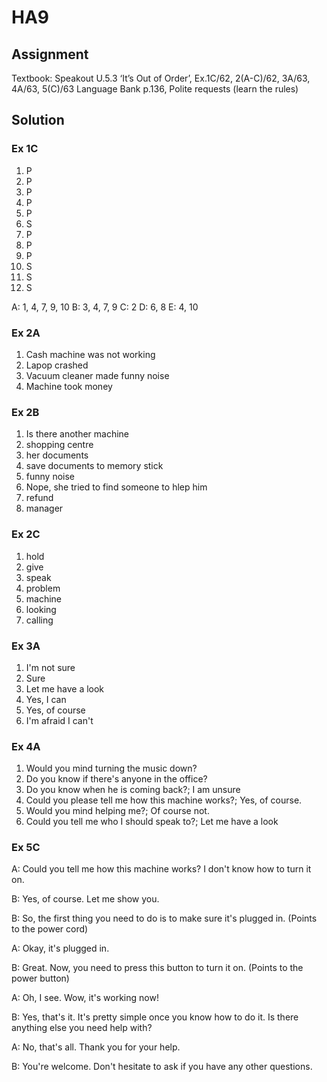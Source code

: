 # HA9

## Assignment

Textbook: Speakout
U.5.3 ‘It’s Out of Order’,  Ex.1C/62, 2(A-C)/62,  3A/63, 4A/63,  5(C)/63   Language Bank p.136, Polite requests (learn the rules)

## Solution

### Ex 1C

1. P
2. P
3. P
4. P
5. P
6. S
7. P
8. P
9. P
10. S
11. S
12. S

A: 1, 4, 7, 9, 10
B: 3, 4, 7, 9
C: 2
D: 6, 8
E: 4, 10

### Ex 2A

1. Cash machine was not working
2. Lapop crashed
3. Vacuum cleaner made funny noise
4. Machine took money

### Ex 2B

1. Is there another machine
2. shopping centre
3. her documents
4. save documents to memory stick
5. funny noise
6. Nope, she tried to find someone to hlep him
7. refund
8. manager

### Ex 2C

1. hold
2. give
3. speak
4. problem
5. machine
6. looking
7. calling

### Ex 3A

1. I'm not sure
2. Sure
3. Let me have a look
4. Yes, I can
5. Yes, of course
6. I'm afraid I can't

### Ex 4A

1. Would you mind turning the music down?
2. Do you know if there's anyone in the office?
3. Do you know when he is coming back?; I am unsure
4. Could you please tell me how this machine works?; Yes, of course.
5. Would you mind helping me?; Of course not.
6. Could you tell me who I should speak to?; Let me have a look

### Ex 5C

A: Could you tell me how this machine works? I don't know how to turn it on.

B: Yes, of course. Let me show you.

B: So, the first thing you need to do is to make sure it's plugged in. (Points to the power cord)

A: Okay, it's plugged in.

B: Great. Now, you need to press this button to turn it on. (Points to the power button)

A: Oh, I see. Wow, it's working now!

B: Yes, that's it. It's pretty simple once you know how to do it. Is there anything else you need help with?

A: No, that's all. Thank you for your help.

B: You're welcome. Don't hesitate to ask if you have any other questions.
